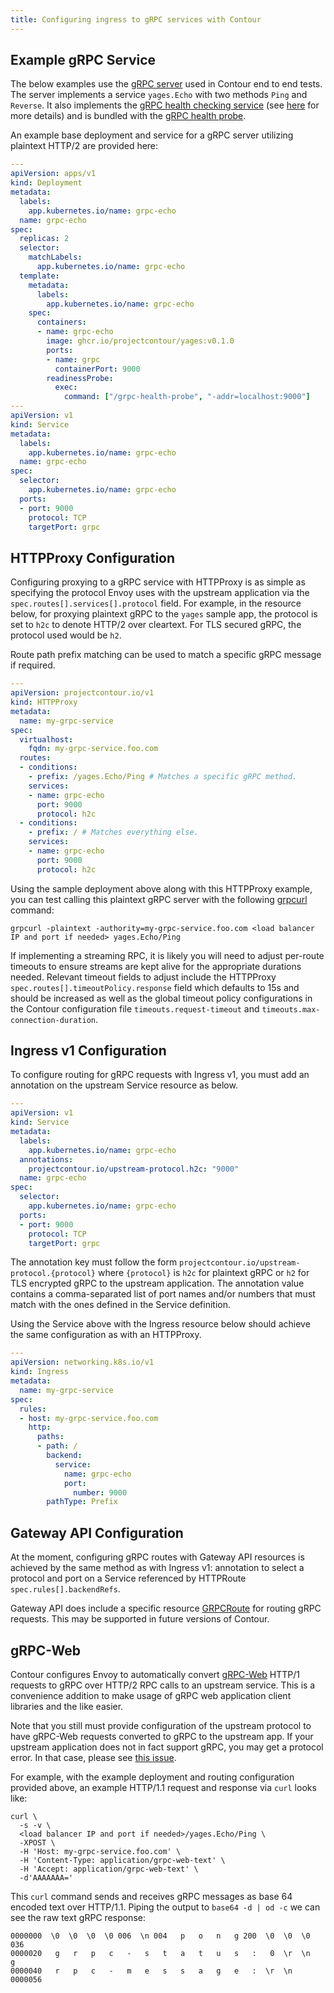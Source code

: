 ```yaml
---
title: Configuring ingress to gRPC services with Contour
---
```


## Example gRPC Service

The below examples use the [gRPC server][1] used in Contour end to end tests.
The server implements a service `yages.Echo` with two methods `Ping` and `Reverse`.
It also implements the [gRPC health checking service][2] (see [here][3] for more details) and is bundled with the [gRPC health probe][4].

An example base deployment and service for a gRPC server utilizing plaintext HTTP/2 are provided here:

```yaml
---
apiVersion: apps/v1
kind: Deployment
metadata:
  labels:
    app.kubernetes.io/name: grpc-echo
  name: grpc-echo
spec:
  replicas: 2
  selector:
    matchLabels:
      app.kubernetes.io/name: grpc-echo
  template:
    metadata:
      labels:
        app.kubernetes.io/name: grpc-echo
    spec:
      containers:
      - name: grpc-echo
        image: ghcr.io/projectcontour/yages:v0.1.0
        ports:
        - name: grpc
          containerPort: 9000
        readinessProbe:
          exec:
            command: ["/grpc-health-probe", "-addr=localhost:9000"]
---
apiVersion: v1
kind: Service
metadata:
  labels:
    app.kubernetes.io/name: grpc-echo
  name: grpc-echo
spec:
  selector:
    app.kubernetes.io/name: grpc-echo
  ports:
  - port: 9000
    protocol: TCP
    targetPort: grpc
```

## HTTPProxy Configuration

Configuring proxying to a gRPC service with HTTPProxy is as simple as specifying the protocol Envoy uses with the upstream application via the `spec.routes[].services[].protocol` field.
For example, in the resource below, for proxying plaintext gRPC to the `yages` sample app, the protocol is set to `h2c` to denote HTTP/2 over cleartext.
For TLS secured gRPC, the protocol used would be `h2`.

Route path prefix matching can be used to match a specific gRPC message if required.

```yaml
---
apiVersion: projectcontour.io/v1
kind: HTTPProxy
metadata:
  name: my-grpc-service
spec:
  virtualhost:
    fqdn: my-grpc-service.foo.com 
  routes:
  - conditions:
    - prefix: /yages.Echo/Ping # Matches a specific gRPC method.
    services:
    - name: grpc-echo
      port: 9000
      protocol: h2c
  - conditions: 
    - prefix: / # Matches everything else.
    services:
    - name: grpc-echo
      port: 9000
      protocol: h2c
```

Using the sample deployment above along with this HTTPProxy example, you can test calling this plaintext gRPC server with the following [grpcurl][5] command:

```
grpcurl -plaintext -authority=my-grpc-service.foo.com <load balancer IP and port if needed> yages.Echo/Ping
```

If implementing a streaming RPC, it is likely you will need to adjust per-route timeouts to ensure streams are kept alive for the appropriate durations needed.
Relevant timeout fields to adjust include the HTTPProxy `spec.routes[].timeoutPolicy.response` field which defaults to 15s and should be increased as well as the global timeout policy configurations in the Contour configuration file `timeouts.request-timeout` and `timeouts.max-connection-duration`.

## Ingress v1 Configuration

To configure routing for gRPC requests with Ingress v1, you must add an annotation on the upstream Service resource as below.

```yaml
---
apiVersion: v1
kind: Service
metadata:
  labels:
    app.kubernetes.io/name: grpc-echo
  annotations:
    projectcontour.io/upstream-protocol.h2c: "9000"
  name: grpc-echo
spec:
  selector:
    app.kubernetes.io/name: grpc-echo
  ports:
  - port: 9000
    protocol: TCP
    targetPort: grpc
```

The annotation key must follow the form `projectcontour.io/upstream-protocol.{protocol}` where `{protocol}` is `h2c` for plaintext gRPC or `h2` for TLS encrypted gRPC to the upstream application.
The annotation value contains a comma-separated list of port names and/or numbers that must match with the ones defined in the Service definition.

Using the Service above with the Ingress resource below should achieve the same configuration as with an HTTPProxy.

```yaml
---
apiVersion: networking.k8s.io/v1
kind: Ingress
metadata:
  name: my-grpc-service
spec:
  rules:
  - host: my-grpc-service.foo.com
    http:
      paths:
      - path: /
        backend:
          service:
            name: grpc-echo
            port:
              number: 9000
        pathType: Prefix
```

## Gateway API Configuration

At the moment, configuring gRPC routes with Gateway API resources is achieved by the same method as with Ingress v1: annotation to select a protocol and port on a Service referenced by HTTPRoute `spec.rules[].backendRefs`.

Gateway API does include a specific resource [GRPCRoute][6] for routing gRPC requests.
This may be supported in future versions of Contour.

## gRPC-Web

Contour configures Envoy to automatically convert [gRPC-Web][7] HTTP/1 requests to gRPC over HTTP/2 RPC calls to an upstream service.
This is a convenience addition to make usage of gRPC web application client libraries and the like easier.

Note that you still must provide configuration of the upstream protocol to have gRPC-Web requests converted to gRPC to the upstream app.
If your upstream application does not in fact support gRPC, you may get a protocol error.
In that case, please see [this issue][8].

For example, with the example deployment and routing configuration provided above, an example HTTP/1.1 request and response via `curl` looks like:

```
curl \
  -s -v \
  <load balancer IP and port if needed>/yages.Echo/Ping \
  -XPOST \
  -H 'Host: my-grpc-service.foo.com' \
  -H 'Content-Type: application/grpc-web-text' \
  -H 'Accept: application/grpc-web-text' \
  -d'AAAAAAA='
```

This `curl` command sends and receives gRPC messages as base 64 encoded text over HTTP/1.1.
Piping the output to `base64 -d | od -c` we can see the raw text gRPC response:

```
0000000  \0  \0  \0  \0 006  \n 004   p   o   n   g 200  \0  \0  \0 036
0000020   g   r   p   c   -   s   t   a   t   u   s   :   0  \r  \n   g
0000040   r   p   c   -   m   e   s   s   a   g   e   :  \r  \n
0000056
```

[1]: https://github.com/projectcontour/yages
[2]: https://pkg.go.dev/google.golang.org/grpc/health/grpc_health_v1
[3]: https://github.com/grpc/grpc/blob/master/doc/health-checking.md
[4]: https://github.com/grpc-ecosystem/grpc-health-probe
[5]: https://github.com/fullstorydev/grpcurl
[6]: https://gateway-api.sigs.k8s.io/references/spec/#gateway.networking.k8s.io/v1alpha2.GRPCRoute
[7]: https://github.com/grpc/grpc-web
[8]: https://github.com/projectcontour/contour/issues/4290
